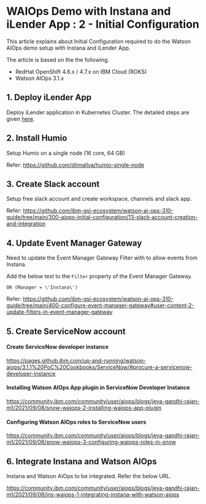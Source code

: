 # WAIOps Demo with Instana and iLender App : 2 - Initial Configuration

This article explains about Initial Configuration required to do the Watson AIOps demo setup with Instana and iLender App.

The article is based on the the following.

- RedHat OpenShift 4.6.x / 4.7.x on IBM Cloud (ROKS)
- Watson AIOps 3.1.x

## 1. Deploy iLender App

Deploy iLender application in Kubernetes Cluster. The detailed steps are given [here](./deploy-app).

## 2. Install Humio

Setup Humio on a single node (16 core, 64 GB)

Refer: https://github.com/diimallya/humio-single-node

## 3. Create Slack account	

Setup free slack account and create workspace, channels and slack app.

Refer: https://github.com/ibm-gsi-ecosystem/watson-ai-ops-310-guide/tree/main/300-aiops-initial-configuration/13-slack-account-creation-and-integration

## 4. Update Event Manager Gateway

Need to update the Event Manager Gateway Filter with to allow events from Instana.

Add the below text to the `Filter` property of the Event Manager Gateway.

```
OR (Manager = \'Instana\') 
```

Refer: https://github.com/ibm-gsi-ecosystem/watson-ai-ops-310-guide/tree/main/400-configure-event-manager-gateway#user-content-2-update-filters-in-event-manager-gateway


## 5. Create ServiceNow account

#### Create ServiceNow developer instance 
https://pages.github.ibm.com/up-and-running/watson-aiops/3.1.1%20PoC%20Cookbooks/ServiceNow/#procure-a-servicenow-developer-instance

#### Installing Watson AIOps App plugin in ServiceNow Developer Instance
https://community.ibm.com/community/user/aiops/blogs/jeya-gandhi-rajan-m1/2021/09/08/snow-waiops-2-installing-waiops-app-plugin

#### Configuring Watson AIOps roles to ServiceNow users
https://community.ibm.com/community/user/aiops/blogs/jeya-gandhi-rajan-m1/2021/09/08/snow-waiops-3-configuring-waiops-roles-in-snow


## 6. Integrate Instana and Watson AIOps

Instana and Watson AIOps to be integrated. Refer the below URL.

https://community.ibm.com/community/user/aiops/blogs/jeya-gandhi-rajan-m1/2021/09/08/ins-waiops-1-integrating-instana-with-watson-aiops



